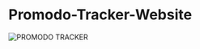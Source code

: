 # Promodo-Tracker-Website

![PROMODO TRACKER](https://user-images.githubusercontent.com/97787178/155161234-fd106731-8e7f-40f7-83d5-aad45ece7940.png)
